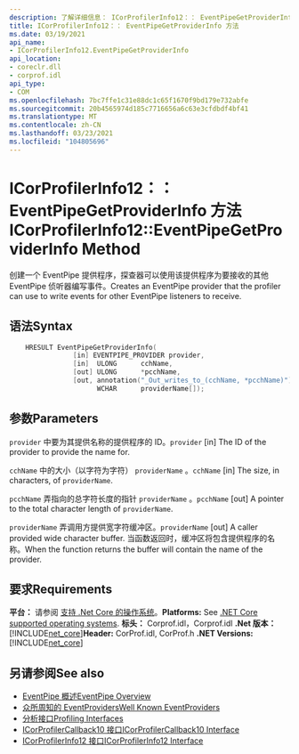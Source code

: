 ```yaml
---
description: 了解详细信息： ICorProfilerInfo12：： EventPipeGetProviderInfo 方法
title: ICorProfilerInfo12：： EventPipeGetProviderInfo 方法
ms.date: 03/19/2021
api_name:
- ICorProfilerInfo12.EventPipeGetProviderInfo
api_location:
- coreclr.dll
- corprof.idl
api_type:
- COM
ms.openlocfilehash: 7bc7ffe1c31e88dc1c65f1670f9bd179e732abfe
ms.sourcegitcommit: 20b4565974d185c7716656a6c63e3cfdbdf4bf41
ms.translationtype: MT
ms.contentlocale: zh-CN
ms.lasthandoff: 03/23/2021
ms.locfileid: "104805696"
---
```

# <a name="icorprofilerinfo12eventpipegetproviderinfo-method"></a><span data-ttu-id="c6bae-103">ICorProfilerInfo12：： EventPipeGetProviderInfo 方法</span><span class="sxs-lookup"><span data-stu-id="c6bae-103">ICorProfilerInfo12::EventPipeGetProviderInfo Method</span></span>

<span data-ttu-id="c6bae-104">创建一个 EventPipe 提供程序，探查器可以使用该提供程序为要接收的其他 EventPipe 侦听器编写事件。</span><span class="sxs-lookup"><span data-stu-id="c6bae-104">Creates an EventPipe provider that the profiler can use to write events for other EventPipe listeners to receive.</span></span>
  
## <a name="syntax"></a><span data-ttu-id="c6bae-105">语法</span><span class="sxs-lookup"><span data-stu-id="c6bae-105">Syntax</span></span>  
  
```cpp  
    HRESULT EventPipeGetProviderInfo(
                [in] EVENTPIPE_PROVIDER provider,
                [in]  ULONG      cchName,
                [out] ULONG      *pcchName,
                [out, annotation("_Out_writes_to_(cchName, *pcchName)")]
                      WCHAR      providerName[]);
```  
  
## <a name="parameters"></a><span data-ttu-id="c6bae-106">参数</span><span class="sxs-lookup"><span data-stu-id="c6bae-106">Parameters</span></span>

<span data-ttu-id="c6bae-107">`provider` 中要为其提供名称的提供程序的 ID。</span><span class="sxs-lookup"><span data-stu-id="c6bae-107">`provider` [in] The ID of the provider to provide the name for.</span></span>

<span data-ttu-id="c6bae-108">`cchName` 中的大小（以字符为字符） `providerName` 。</span><span class="sxs-lookup"><span data-stu-id="c6bae-108">`cchName` [in] The size, in characters, of `providerName`.</span></span>

<span data-ttu-id="c6bae-109">`pcchName` 弄指向的总字符长度的指针 `providerName` 。</span><span class="sxs-lookup"><span data-stu-id="c6bae-109">`pcchName` [out] A pointer to the total character length of `providerName`.</span></span>

<span data-ttu-id="c6bae-110">`providerName` 弄调用方提供宽字符缓冲区。</span><span class="sxs-lookup"><span data-stu-id="c6bae-110">`providerName` [out] A caller provided wide character buffer.</span></span> <span data-ttu-id="c6bae-111">当函数返回时，缓冲区将包含提供程序的名称。</span><span class="sxs-lookup"><span data-stu-id="c6bae-111">When the function returns the buffer will contain the name of the provider.</span></span>

## <a name="requirements"></a><span data-ttu-id="c6bae-112">要求</span><span class="sxs-lookup"><span data-stu-id="c6bae-112">Requirements</span></span>  

<span data-ttu-id="c6bae-113">**平台：** 请参阅 [支持 .Net Core 的操作系统](../../../core/install/windows.md?pivots=os-windows)。</span><span class="sxs-lookup"><span data-stu-id="c6bae-113">**Platforms:** See [.NET Core supported operating systems](../../../core/install/windows.md?pivots=os-windows).</span></span>
<span data-ttu-id="c6bae-114">**标头：** Corprof.idl，Corprof.idl **.Net 版本：**[!INCLUDE[net_core](../../../../includes/net-core-50-md.md)]</span><span class="sxs-lookup"><span data-stu-id="c6bae-114">**Header:** CorProf.idl, CorProf.h **.NET Versions:** [!INCLUDE[net_core](../../../../includes/net-core-50-md.md)]</span></span>
  
## <a name="see-also"></a><span data-ttu-id="c6bae-115">另请参阅</span><span class="sxs-lookup"><span data-stu-id="c6bae-115">See also</span></span>

- [<span data-ttu-id="c6bae-116">EventPipe 概述</span><span class="sxs-lookup"><span data-stu-id="c6bae-116">EventPipe Overview</span></span>](../../../core/diagnostics/eventpipe.md)
- [<span data-ttu-id="c6bae-117">众所周知的 EventProviders</span><span class="sxs-lookup"><span data-stu-id="c6bae-117">Well Known EventProviders</span></span>](../../../core/diagnostics/well-known-event-providers.md)
- [<span data-ttu-id="c6bae-118">分析接口</span><span class="sxs-lookup"><span data-stu-id="c6bae-118">Profiling Interfaces</span></span>](profiling-interfaces.md)
- [<span data-ttu-id="c6bae-119">ICorProfilerCallback10 接口</span><span class="sxs-lookup"><span data-stu-id="c6bae-119">ICorProfilerCallback10 Interface</span></span>](icorprofilercallback10-interface.md)
- [<span data-ttu-id="c6bae-120">ICorProfilerInfo12 接口</span><span class="sxs-lookup"><span data-stu-id="c6bae-120">ICorProfilerInfo12 Interface</span></span>](icorprofilerinfo12-interface.md)
